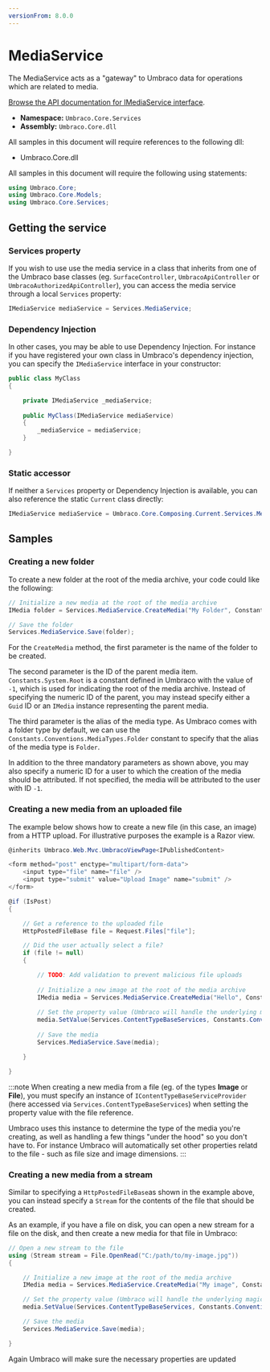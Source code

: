 ```yaml
---
versionFrom: 8.0.0
---
```


# MediaService

The MediaService acts as a "gateway" to Umbraco data for operations which are related to media.

[Browse the API documentation for IMediaService interface](https://our.umbraco.com/apidocs/v8/csharp/api/Umbraco.Core.Services.IMediaService.html).

 * **Namespace:** `Umbraco.Core.Services` 
 * **Assembly:** `Umbraco.Core.dll`

 All samples in this document will require references to the following dll:

* Umbraco.Core.dll

All samples in this document will require the following using statements:

```csharp
using Umbraco.Core;
using Umbraco.Core.Models;
using Umbraco.Core.Services;
```

## Getting the service

### Services property

If you wish to use use the media service in a class that inherits from one of the Umbraco base classes (eg. `SurfaceController`, `UmbracoApiController` or `UmbracoAuthorizedApiController`), you can access the media service through a local `Services` property:

```csharp
IMediaService mediaService = Services.MediaService;
```

### Dependency Injection

In other cases, you may be able to use Dependency Injection. For instance if you have registered your own class in Umbraco's dependency injection, you can specify the `IMediaService` interface in your constructor:

```csharp
public class MyClass
{

    private IMediaService _mediaService;
    
    public MyClass(IMediaService mediaService)
    {
        _mediaService = mediaService;
    }

}
```

### Static accessor

If neither a `Services` property or Dependency Injection is available, you can also reference the static `Current` class directly:

```csharp
IMediaService mediaService = Umbraco.Core.Composing.Current.Services.MediaService;
```

## Samples

### Creating a new folder

To create a new folder at the root of the media archive, your code could like the following:

```csharp
// Initialize a new media at the root of the media archive
IMedia folder = Services.MediaService.CreateMedia("My Folder", Constants.System.Root, Constants.Conventions.MediaTypes.Image);

// Save the folder
Services.MediaService.Save(folder);
```

For the `CreateMedia` method, the first parameter is the name of the folder to be created.

The second parameter is the ID of the parent media item. `Constants.System.Root` is a constant defined in Umbraco with the value of `-1`, which is used for indicating the root of the media archive. Instead of specifying the numeric ID of the parent, you may instead specify either a `Guid` ID or an `IMedia` instance representing the parent media.

The third parameter is the alias of the media type. As Umbraco comes with a folder type by default, we can use the `Constants.Conventions.MediaTypes.Folder` constant to specify that the alias of the media type is `Folder`.

In addition to the three mandatory parameters as shown above, you may also specify a numeric ID for a user to which the creation of the media should be attributed. If not specified, the media will be attributed to the user with ID `-1`.


### Creating a new media from an uploaded file

The example below shows how to create a new file (in this case, an image) from a HTTP upload. For illustrative purposes the example is a Razor view.



```csharp
@inherits Umbraco.Web.Mvc.UmbracoViewPage<IPublishedContent>

<form method="post" enctype="multipart/form-data">
    <input type="file" name="file" />
    <input type="submit" value="Upload Image" name="submit" />
</form>

@if (IsPost)
{

    // Get a reference to the uploaded file
    HttpPostedFileBase file = Request.Files["file"];

    // Did the user actually select a file?
    if (file != null)
    {

        // TODO: Add validation to prevent malicious file uploads
        
        // Initialize a new image at the root of the media archive
        IMedia media = Services.MediaService.CreateMedia("Hello", Constants.System.Root, Constants.Conventions.MediaTypes.Image);
        
        // Set the property value (Umbraco will handle the underlying magic)
        media.SetValue(Services.ContentTypeBaseServices, Constants.Conventions.Media.File, "hello.jpg", file);
        
        // Save the media
        Services.MediaService.Save(media);

    }

}
```

:::note
When creating a new media from a file (eg. of the types **Image** or **File**), you must specify an instance of `IContentTypeBaseServiceProvider` (here accessed via `Services.ContentTypeBaseServices`) when setting the property value with the file reference.

Umbraco uses this instance to determine the type of the media you're creating, as well as handling a few things "under the hood" so you don't have to. For instance Umbraco will automatically set other properties relatd to the file - such as file size and image dimensions.
:::


### Creating a new media from a stream

Similar to specifying a `HttpPostedFileBase`as shown in the example above, you can instead specify a `Stream` for the contents of the file that should be created.

As an example, if you have a file on disk, you can open a new stream for a file on the disk, and then create a new media for that file in Umbraco:

```csharp
// Open a new stream to the file
using (Stream stream = File.OpenRead("C:/path/to/my-image.jpg"))
{

    // Initialize a new image at the root of the media archive
    IMedia media = Services.MediaService.CreateMedia("My image", Constants.System.Root, Constants.Conventions.MediaTypes.Image);

    // Set the property value (Umbraco will handle the underlying magic)
    media.SetValue(Services.ContentTypeBaseServices, Constants.Conventions.Media.File, "my-image.jpg", stream);

    // Save the media
    Services.MediaService.Save(media);

}
```

Again Umbraco will make sure the necessary properties are updated
